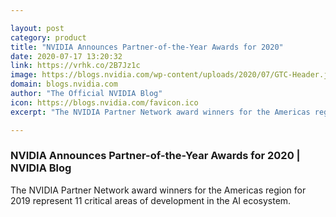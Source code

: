 ```yaml
---

layout: post
category: product
title: "NVIDIA Announces Partner-of-the-Year Awards for 2020"
date: 2020-07-17 13:20:32
link: https://vrhk.co/2B7Jz1c
image: https://blogs.nvidia.com/wp-content/uploads/2020/07/GTC-Header.jpg
domain: blogs.nvidia.com
author: "The Official NVIDIA Blog"
icon: https://blogs.nvidia.com/favicon.ico
excerpt: "The NVIDIA Partner Network award winners for the Americas region for 2019 represent 11 critical areas of development in the AI ecosystem."

---
```


### NVIDIA Announces Partner-of-the-Year Awards for 2020 | NVIDIA Blog

The NVIDIA Partner Network award winners for the Americas region for 2019 represent 11 critical areas of development in the AI ecosystem.